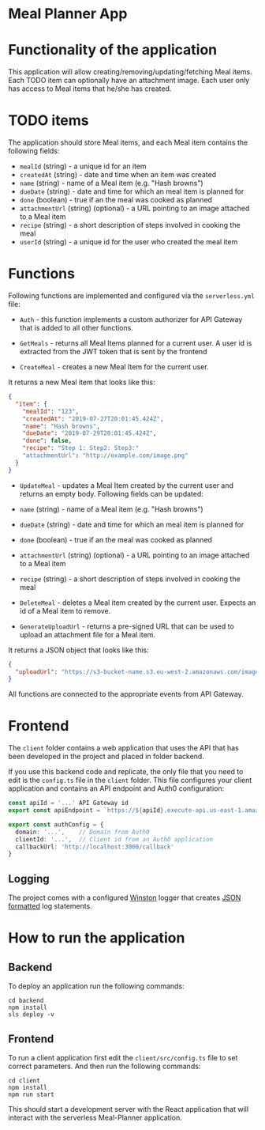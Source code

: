 # Meal Planner App


# Functionality of the application

This application will allow creating/removing/updating/fetching Meal items. Each TODO item can optionally have an attachment image. Each user only has access to Meal items that he/she has created.

# TODO items

The application should store Meal items, and each Meal item contains the following fields:

* `mealId` (string) - a unique id for an item
* `createdAt` (string) - date and time when an item was created
* `name` (string) - name of a Meal item (e.g. "Hash browns")
* `dueDate` (string) - date and time for which an meal item is planned for
* `done` (boolean) - true if an the meal was cooked as planned
* `attachmentUrl` (string) (optional) - a URL pointing to an image attached to a Meal item
* `recipe` (string) - a short description of steps involved in cooking the meal
*  `userId` (string) - a unique id for the user who created the meal item


# Functions 

Following functions are implemented and configured via the `serverless.yml` file:

* `Auth` - this function implements a custom authorizer for API Gateway that is added to all other functions.

* `GetMeals` - returns all Meal Items planned for a current user. A user id is extracted from the JWT token that is sent by the frontend

* `CreateMeal` - creates a new Meal Item for the current user. 

It returns a new Meal item that looks like this:

```json
{
  "item": {
    "mealId": "123",
    "createdAt": "2019-07-27T20:01:45.424Z",
    "name": "Hash browns",
    "dueDate": "2019-07-29T20:01:45.424Z",
    "done": false,
    "recipe": "Step 1: Step2: Step3:"
    "attachmentUrl": "http://example.com/image.png"
  }
}
```

* `UpdateMeal` - updates a Meal Item created by the current user and returns an empty body. Following fields can be updated:
* `name` (string) - name of a Meal item (e.g. "Hash browns")
* `dueDate` (string) - date and time for which an meal item is planned for
* `done` (boolean) - true if an the meal was cooked as planned
* `attachmentUrl` (string) (optional) - a URL pointing to an image attached to a Meal item
* `recipe` (string) - a short description of steps involved in cooking the meal

* `DeleteMeal` - deletes a Meal item created by the current user. Expects an id of a Meal item to remove.


* `GenerateUploadUrl` - returns a pre-signed URL that can be used to upload an attachment file for a Meal item.

It returns a JSON object that looks like this:

```json
{
  "uploadUrl": "https://s3-bucket-name.s3.eu-west-2.amazonaws.com/image.png"
}
```

All functions are connected to the appropriate events from API Gateway.



# Frontend

The `client` folder contains a web application that uses the API that has been developed in the project and placed in folder backend.

If you use this backend code and replicate, the only file that you need to edit is the `config.ts` file in the `client` folder. This file configures your client application and contains an API endpoint and Auth0 configuration:

```ts
const apiId = '...' API Gateway id
export const apiEndpoint = `https://${apiId}.execute-api.us-east-1.amazonaws.com/dev`

export const authConfig = {
  domain: '...',    // Domain from Auth0
  clientId: '...',  // Client id from an Auth0 application
  callbackUrl: 'http://localhost:3000/callback'
}
```

## Logging

The project comes with a configured [Winston](https://github.com/winstonjs/winston) logger that creates [JSON formatted](https://stackify.com/what-is-structured-logging-and-why-developers-need-it/) log statements. 



# How to run the application

## Backend

To deploy an application run the following commands:

```
cd backend
npm install
sls deploy -v
```

## Frontend

To run a client application first edit the `client/src/config.ts` file to set correct parameters. And then run the following commands:

```
cd client
npm install
npm run start
```

This should start a development server with the React application that will interact with the serverless Meal-Planner application.

